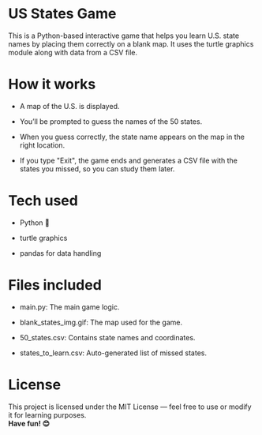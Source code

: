 # US States Game
This is a Python-based interactive game that helps you learn U.S. state names by placing them correctly on a blank map. It uses the turtle graphics module along with data from a CSV file.

# How it works
- A map of the U.S. is displayed.

- You’ll be prompted to guess the names of the 50 states.

- When you guess correctly, the state name appears on the map in the right location.

- If you type "Exit", the game ends and generates a CSV file with the states you missed, so you can study them later.

# Tech used
- Python 🐍

- turtle graphics

- pandas for data handling

# Files included
- main.py: The main game logic.

- blank_states_img.gif: The map used for the game.

- 50_states.csv: Contains state names and coordinates.

- states_to_learn.csv: Auto-generated list of missed states.

# License
This project is licensed under the MIT License — feel free to use or modify it for learning purposes.
<br>**Have fun! 😊**

